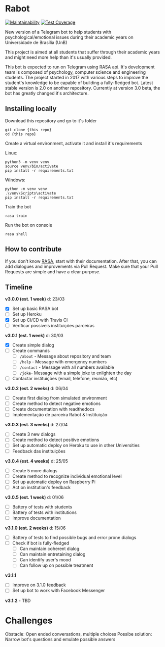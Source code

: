 ﻿# Rabot

[![Maintainability](https://api.codeclimate.com/v1/badges/c12b3cacf48f121f0a6a/maintainability)](https://codeclimate.com/github/ComputerSocietyUNB/Rabot/maintainability) [![Test Coverage](https://api.codeclimate.com/v1/badges/c12b3cacf48f121f0a6a/test_coverage)](https://codeclimate.com/github/ComputerSocietyUNB/Rabot/test_coverage)

New version of a Telegram bot to help students with psychological/emotional issues during their academic years on Universidade de Brasília (UnB)

This project is aimed at all students that suffer through their academic years and might need more help than it's usually provided.

This bot is expected to run on Telegram using RASA api. It's development team is composed of psychology, computer science and engineering students. The project started in 2017 with various steps to improve the student's knowledge to be capable of building a fully-fledged bot. Latest stable version is 2.0 on another repository. Currently at version 3.0 beta, the bot has greatly changed it's architecture.

## Installing locally

Download this repository and go to it's folder

```
git clone {this repo}
cd {this repo}
```

Create a virtual environment, activate it and install it's requirements

Linux:
```
python3 -m venv venv
source venv/bin/activate
pip install -r requirements.txt
```
Windows:
```
python -m venv venv
.\venv\Scripts\activate
pip install -r requirements.txt
```

Train the bot

`rasa train`

Run the bot on console

`rasa shell`

## How to contribute

If you don't know [RASA](https://rasa.com/docs/), start with their documentation. After that, you can add dialogues and improvements via Pull Request. Make sure that your Pull Requests are simple and have a clear purpose.

## Timeline

**v3.0.0 (est. 1 week)** d: 23/03
- [X] Set up basic RASA bot
- [ ] Set up Heroku
- [X] Set up CI/CD with Travis CI
- [ ] Verificar possíveis instituições parceiras

**v3.0.1 (est. 1 week)** d: 30/03
- [X] Create simple dialog
- [ ] Create commands 
  - [ ] `/about` - Message about repository and team
  - [ ] `/help` - Message with emergency numbers
  - [ ] `/contact` - Message with all numbers available
  - [ ] `/joke`- Message with a simple joke to enlighten the day 
- [ ] Contactar instituições (email, telefone, reunião, etc)
 
**v3.0.2 (est. 2 weeks)** d: 06/04
- [ ] Create first dialog from simulated environment
- [ ] Create method to detect negative emotions
- [ ] Create documentation with readthedocs
- [ ] Implementação de parceira Rabot & Instituição

**v3.0.3 (est. 3 weeks)** d: 27/04
- [ ] Create 3 new dialogs
- [ ] Create method to detect positive emotions
- [ ] Set up automatic deploy on Heroku to use in other Universities
- [ ] Feedback das instituições

**v3.0.4 (est. 4 weeks)** d: 25/05
- [ ] Create 5 more dialogs
- [ ] Create method to recognize individual emotional level
- [ ] Set up automatic deploy on Raspberry Pi
- [ ] Act on institution's feedback

**v3.0.5 (est. 1 week)** d: 01/06
- [ ] Battery of tests with students
- [ ] Battery of tests with institutions
- [ ] Improve documentation 

**v3.1.0 (est. 2 weeks)** d: 15/06
- [ ] Battery of tests to find possible bugs and error prone dialogs
- [ ] Check if bot is fully-fledged 
  - [ ] Can maintain coherent dialog
  - [ ] Can maintain entretaining dialog 
  - [ ] Can identify user's mood
  - [ ] Can follow up on possible treatment

**v3.1.1**
- [ ] Improve on 3.1.0 feedback
- [ ] Set up bot to work with Facebook Messenger

**v3.1.2** - TBD

# Challenges

Obstacle: Open ended conversations, multiple choices
Possibe solution: Narrow bot's questions and emulate possible answers

